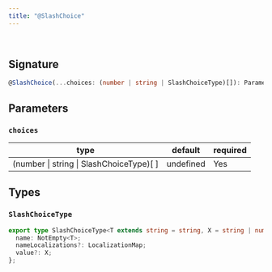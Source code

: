 ```yaml
---
title: "@SlashChoice"
---
```


<br/>

## Signature

```ts
@SlashChoice(...choices: (number | string | SlashChoiceType)[]): ParameterDecoratorEx 
```

## Parameters

### `choices`
| type      | default | required |
| --------- | ------- | -------- |
| (number \| string \| SlashChoiceType)[ ] | undefined    | Yes      |

## Types

### `SlashChoiceType`

```ts
export type SlashChoiceType<T extends string = string, X = string | number> = {
  name: NotEmpty<T>;
  nameLocalizations?: LocalizationMap;
  value?: X;
};
```